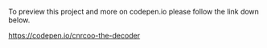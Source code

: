 To preview this project and more on codepen.io
please follow the link down below.

https://codepen.io/cnrcoo-the-decoder
